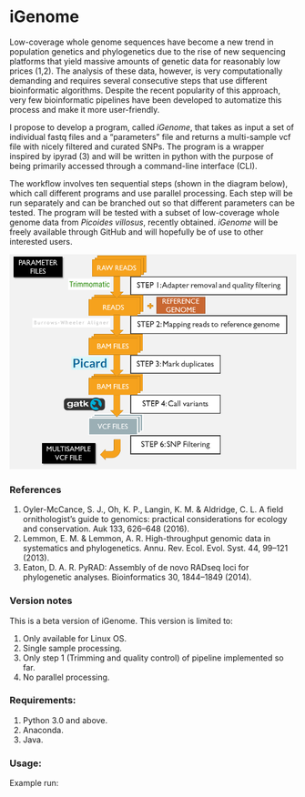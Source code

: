 # iGenome

Low-coverage whole genome sequences have become a new trend in population genetics and phylogenetics due to the rise of new sequencing platforms that yield massive amounts of genetic data for reasonably low prices (1,2). The analysis of these data, however, is very computationally demanding and requires several consecutive steps that use different bioinformatic algorithms. Despite the recent popularity of this approach, very few bioinformatic pipelines have been developed to automatize this process and make it more user-friendly.

I propose to develop a program, called *iGenome*, that takes as input a set of individual fastq files and a “parameters” file and returns a multi-sample vcf file with nicely filtered and curated SNPs. The program is a wrapper inspired by ipyrad (3) and will be written in python with the purpose of being primarily accessed through a command-line interface (CLI). 

The workflow involves ten sequential steps (shown in the diagram below), which call different programs and use parallel processing. Each step will be run separately and can be branched out so that different parameters can be tested. The program will be tested with a subset of low-coverage whole genome data from *Picoides villosus*, recently obtained. *iGenome* will be freely available through GitHub and will hopefully be of use to other interested users.

![Image of Workflow](https://github.com/lucasrocmoreira/PDSB-project/blob/master/documents/iGenome.png)

### References
1. Oyler-McCance, S. J., Oh, K. P., Langin, K. M. & Aldridge, C. L. A field ornithologist’s guide to genomics: practical considerations for ecology and conservation. Auk 133, 626–648 (2016).
2. Lemmon, E. M. & Lemmon, A. R. High-throughput genomic data in systematics and phylogenetics. Annu. Rev. Ecol. Evol. Syst. 44, 99–121 (2013).
3. Eaton, D. A. R. PyRAD: Assembly of de novo RADseq loci for phylogenetic analyses. Bioinformatics 30, 1844–1849 (2014).

### Version notes

This is a beta version of iGenome. This version is limited to:

1) Only available for Linux OS.
2) Single sample processing.
3) Only step 1 (Trimming and quality control) of pipeline implemented so far.
4) No parallel processing.

### Requirements:

1) Python 3.0 and above.
2) Anaconda.
3) Java.

### Usage:

Example run:



